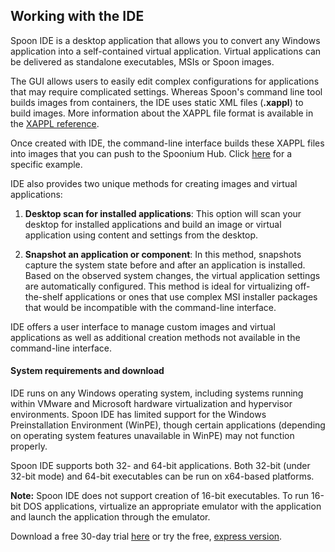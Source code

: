 ## Working with the IDE

Spoon IDE is a desktop application that allows you to convert any Windows application into a self-contained virtual application. Virtual applications can be delivered as standalone executables, MSIs or Spoon images. 

The GUI allows users to easily edit complex configurations for applications that may require complicated settings. Whereas Spoon's command line tool builds images from containers, the IDE uses static XML files (**.xappl**) to build images. More information about the XAPPL file format is available in the [XAPPL reference](/docs/reference#xappl).

Once created with IDE, the command-line interface builds these XAPPL files into images that you can push to the Spoonium Hub. Click [here](/docs/building#working-with-images) for a specific example.

IDE also provides two unique methods for creating images and virtual applications:

1. **Desktop scan for installed applications**: This option will scan your desktop for installed applications and build an image or virtual application using content and settings from the desktop.

2. **Snapshot an application or component**: In this method, snapshots capture the system state before and after an application is installed. Based on the observed system changes, the virtual application settings are automatically configured. This method is ideal for virtualizing off-the-shelf applications or ones that use complex MSI installer packages that would be incompatible with the command-line interface.

IDE offers a user interface to manage custom images and virtual applications as well as additional creation methods not available in the command-line interface.

<!--TODO: add a brief section on when you would want to use the IDE vs. the CLI -->

#### System requirements and download

IDE runs on any Windows operating system, including systems running within VMware and Microsoft hardware virtualization and hypervisor environments. Spoon IDE has limited support for the Windows Preinstallation Environment (WinPE), though certain applications (depending on operating system features unavailable in WinPE) may not function properly.

Spoon IDE supports both 32- and 64-bit applications. Both 32-bit (under 32-bit mode) and 64-bit executables can be run on x64-based platforms.

**Note:** Spoon IDE does not support creation of 16-bit executables. To run 16-bit DOS applications, virtualize an appropriate emulator with the application and launch the application through the emulator.

Download a free 30-day trial [here](/studio) or try the free, [express version](http://spoon.net/studio-express). 